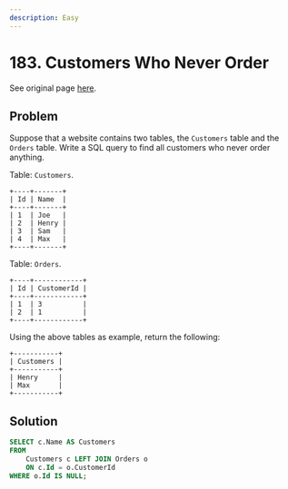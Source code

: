 ```yaml
---
description: Easy
---
```


# 183. Customers Who Never Order

See original page [here](https://leetcode.com/problems/customers-who-never-order/).

## Problem

Suppose that a website contains two tables, the `Customers` table and the `Orders` table. Write a SQL query to find all customers who never order anything.

Table: `Customers`.

```text
+----+-------+
| Id | Name  |
+----+-------+
| 1  | Joe   |
| 2  | Henry |
| 3  | Sam   |
| 4  | Max   |
+----+-------+
```

Table: `Orders`.

```text
+----+------------+
| Id | CustomerId |
+----+------------+
| 1  | 3          |
| 2  | 1          |
+----+------------+
```

Using the above tables as example, return the following:

```text
+-----------+
| Customers |
+-----------+
| Henry     |
| Max       |
+-----------+
```

## Solution

```sql
SELECT c.Name AS Customers
FROM 
    Customers c LEFT JOIN Orders o
    ON c.Id = o.CustomerId
WHERE o.Id IS NULL;
```

